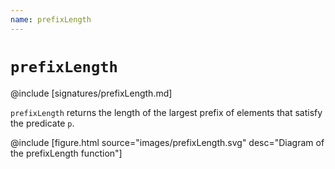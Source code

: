 ```yaml
---
name: prefixLength
---
```


# `prefixLength`

@include [signatures/prefixLength.md]

`prefixLength` returns the length of the largest prefix of elements that satisfy the predicate `p`.

@include [figure.html source="images/prefixLength.svg" desc="Diagram of the prefixLength function"]
